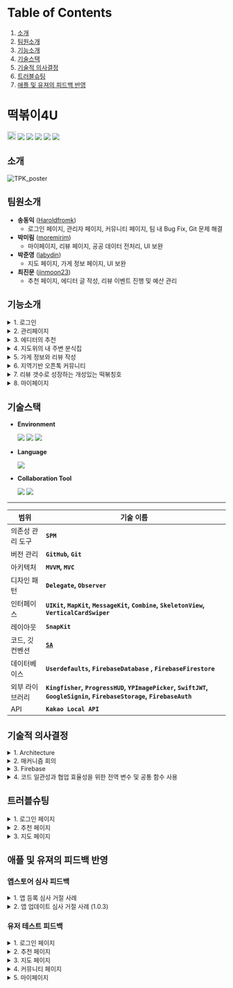 # Table of Contents
1. [소개](#소개)
2. [팀원소개](#팀원소개)
3. [기능소개](#기능소개)
4. [기술스택](#기술스택)
5. [기술적 의사결정](#기술적-의사결정)
6. [트러블슈팅](#트러블슈팅)
7. [애플 및 유져의 피드백 반영](#애플-및-유져의-피드백-반영)

# 떡볶이4U
<img src="https://img.shields.io/badge/Apple-%23000000.svg?style=for-the-badge&logo=apple&logoColor=white" height="20"> <img src="https://img.shields.io/badge/iOS-16.0%2B-orange"> <img src="https://img.shields.io/badge/Library-Combine-orange "> <img src="https://img.shields.io/badge/Library-Firebase-orange "> <img src="https://img.shields.io/badge/Library-KakaoOpenSDK-orange "> <img src="https://img.shields.io/badge/Library-SkeletonView-orange ">
## 소개

![TPK_poster](https://github.com/user-attachments/assets/54c5ef79-f0ab-4ac1-b1c4-0679b651279d)


## 팀원소개
*  **송동익** ([Haroldfromk](https://github.com/haroldfromk))
    -  로그인 페이지, 관리자 페이지, 커뮤니티 페이지, 팀 내 Bug Fix, Git 문제 해결
*  **박미림** ([moremirim](https://github.com/moremirim))
    -  마이페이지, 리뷰 페이지, 공공 데이터 전처리, UI 보완
*  **박준영** ([labydin](https://github.com/labydin))
    -  지도 페이지, 가게 정보 페이지, UI 보완
*  **최진문** ([jinmoon23](https://github.com/jinmoon23))
    -  추천 페이지, 에디터 글 작성, 리뷰 이벤트 진행 및 예산 관리


## 기능소개

<details>
<summary>1. 로그인</summary>

![로그인 스크린샷](이미지 경로 1)  
![로그인 스크린샷](이미지 경로 2)

- 소셜 로그인 : 애플, 구글
- 게스트 모드 로그인
- 회원가입을 위한 필수 약관 동의
    - 동의 후 가입버튼 클릭 시 메인 뷰로 이동
    - 닫기버튼 클릭 시 로그인 페이지로 이동

</details>

<details>
<summary>2. 관리페이지</summary>

![관리페이지 스크린샷](이미지 경로 1)  
![관리페이지 스크린샷](이미지 경로 2)

- 이스터 에그
- 정확한 위치를 규칙에 맞게 탭한 뒤 관리자 인증 Key를 입력해야 페이지 진입 가능
- 유저에 대해 Block 처리 및 해제 가능

</details>

<details>
<summary>3. 에디터의 추천</summary>

![에디터 추천 스크린샷](이미지 경로 1)  
![에디터 추천 스크린샷](이미지 경로 2)

- [VerticalCardSwiper](https://github.com/JoniVR/VerticalCardSwiper) 라이브러리를 통해 잡지 형식의 둘러보기
- Card cell 클릭 시 디테일 페이지로 이동
- 에디터의 추천글, 상세 이미지, 가게 주소 제공
- FB 연동으로 맛집 소개 관리
- 북마크 기능
    - FB 기반 마이페이지와 연동
    - 북마크 터치 시 CustomAlert 토글

</details>

<details>
<summary>4. 지도위의 내 주변 분식집</summary>

![지도위의 분식집 스크린샷](이미지 경로)

- 내위치 주변 떡볶이집 표시 (공공데이터 기반)
- 서치바 (지역명 또는 장소명 입력 가능)
- 나침반 버튼 (현재 내 위치로 이동)
- 떡볶이 모양의 custom annotation
- 가게 기본 정보 뷰 제공

</details>

<details>
<summary>5. 가게 정보와 리뷰 작성</summary>

![가게 정보 스크린샷](이미지 경로 1)  
![가게 정보 스크린샷](이미지 경로 2)

- 가게의 상세 정보 및 리뷰 모아보기
- 리뷰 작성하기 버튼
    - 별점, 사진(최대 5장), 제목, 세부 내용 작성 가능
- 리뷰 신고 기능 제공

</details>

<details>
<summary>6. 지역기반 오픈톡 커뮤니티</summary>

![오픈톡 커뮤니티 스크린샷](이미지 경로 1)  
![오픈톡 커뮤니티 스크린샷](이미지 경로 2)

- 각 지역 탭에서 실시간 대화 가능
- 사진 첨부, 지도 첨부 기능 포함
- 유저 및 메시지 차단, 신고 기능 제공

</details>

<details>
<summary>7. 리뷰 갯수로 성장하는 개성있는 떡볶칭호</summary>

![칭호 스크린샷](이미지 경로 1)  
![칭호 스크린샷](이미지 경로 2)

- 프로필 사진과 닉네임 설정 가능
- 리뷰 갯수에 따른 칭호 차등 부여
    - 예: 리뷰 0~4 - 떡볶이 순례길의 초행자
    - 50개 이상 - 떡볶이의 모든 것을 통찰하는 대가

</details>

<details>
<summary>8. 마이페이지</summary>

![마이페이지 스크린샷](이미지 경로 1)  
![마이페이지 스크린샷](이미지 경로 2)

- 공지사항 및 이벤트 관리 (FB 연동)
- 나의 찜 목록 관리
    - 스크랩한 가게 정보와 에디터 글 모아보기
- 내가 쓴 리뷰 수정 및 삭제 기능
- 회원탈퇴 및 로그아웃

</details>

## 기술스택
- **Environment**

    <img src="https://img.shields.io/badge/-Xcode-147EFB?style=flat&logo=xcode&logoColor=white"/> <img src="https://img.shields.io/badge/-git-F05032?style=flat&logo=git&logoColor=white"/> <img src="https://img.shields.io/badge/-github-181717?style=flat&logo=github&logoColor=white"/>

- **Language**

    <img src="https://img.shields.io/badge/-swift-F05138?style=flat&logo=swift&logoColor=white"/> 

- **Collaboration Tool**

    <img src="https://img.shields.io/badge/-slack-4A154B?style=flat&logo=slack&logoColor=white"/> <img src="https://img.shields.io/badge/-notion-000000?style=flat&logo=notion&logoColor=white"/> 

---

| **범위** | **기술 이름** |
| --- | --- |
| 의존성 관리 도구 | **`SPM`** |
| 버전 관리 | **`GitHub`, `Git`** |
| 아키텍처 | **`MVVM`, `MVC`** |
| 디자인 패턴 | **`Delegate`, `Observer`**  |
| 인터페이스 | **`UIKit`, `MapKit`, `MessageKit`, `Combine`, `SkeletonView`, `VerticalCardSwiper`** |
| 레이아웃 | **`SnapKit`** |
| 코드, 깃 컨벤션 | [**`SA`**](https://www.notion.so/85e238a4e20e4d00a8e94121d5ad153d?pvs=21) |
| 데이터베이스 | **`Userdefaults`, `FirebaseDatabase` , `FirebaseFirestore`** |
| 외부 라이브러리 | **`Kingfisher`, `ProgressHUD`, `YPImagePicker`, `SwiftJWT`, `GoogleSignin`, `FirebaseStorage`, `FirebaseAuth`**  |
| API | **`Kakao Local API`** |

## 기술적 의사결정

<details>
<summary>1. Architecture</summary>

**MVVM**

- UI 로직과 비즈니스 로직을 분리하여 가독성 향상
- Combine 도입
    - Firebase의 데이터의 **`변화를 감지`**하여 필요한 변경사항을 **`즉각 적용`**

</details>

<details>
<summary>2. 매커니즘 회의</summary>

- 커뮤니티 입장 시 닉네임 설정에 관한 메커니즘 회의  
    ![CleanShot_2024-07-03_at_00 35 252x](https://github.com/user-attachments/assets/eadc293c-e221-44ab-92e1-10d85a4daa06)

</details>

<details>
<summary>3. Firebase</summary>

> **✅ 전체 데이터의 Firebase 관리**

- 데이터 모델링  
    ![CleanShot_2024-07-03_at_00 37 432x](https://github.com/user-attachments/assets/9c16bad0-089b-421b-8204-93089b61e17e)

- **💡 Firebase**
    - (선택 이유) 이용자들 간 **`상호작용`**이 많은 커뮤니티 앱 특성 상 서버 기반 Database 선택
        - 다른 유저의 가게 리뷰 보기
        - 실시간 채팅 기능
    - 유저 관리, 추천 페이지, 공지사항 등 **`서버 기반 관리 가능`**

</details>

<details>
<summary>4. 코드 일관성과 협업 효율성을 위한 전역 변수 및 공통 함수 사용</summary>

- Firebase의 Field 입력 실수 방지를 위한 전역 변수 관리  
    ```swift
    let noticeCollection = Firestore.firestore().collection("notice")
    let db_uid = "uid"
    ```

- Team Color 및 Font 전역 변수로 설정  
    ```swift
    static let mainOrange = UIColor(hexString: "FE724C")
    static func fontELight(size: CGFloat = 18) -> UIFont { 
        UIFont(name: "Pretendard-ExtraLight", size: size)! 
    }
    ```

- 반복되는 Alert창에 대해 통일된 함수 사용  
    ```swift
    showMessage
    showMessageWithCancel
    ```

</details>

## 트러블슈팅

<details>
<summary>1. 로그인 페이지</summary>

### 🛠 트러블 & 해결과정 🔧

#### 🚧 트러블:
- 로그인을 할 때 **Completion Handler** 사용으로 인해 단발성 로그인만 가능한 문제가 발생.

#### ✅ 해결과정:
- `PassthroughSubject<Result<Void, Error>, Never>()`으로 수정하여 에러와 성공 상태를 처리.
- `PassthroughSubject<Void, Error>()`의 리턴 타입에서 에러 처리 및 Completion 발생 문제를 해결하고, 이후 로그인 재시도가 가능하도록 변경.
    
</details>

<details>
<summary>2. 추천 페이지</summary>

### 🛠 트러블 & 해결과정 🔧

#### 🚧 트러블 1:
- **문제**: FB 데이터를 불필요하게 쌓아 무작위로 CardView가 표시되는 문제 발생.

#### ✅ 해결과정:
- FB order 필드를 추가하여 정렬하고, `fetch` 시 `removeAll`로 데이터 중복 문제 해결.

---

#### 🚧 트러블 2:
- **문제**: 페이지 재진입 시 모든 CardCell에 대해 Fetch를 다시 실행하는 문제.

#### ✅ 해결과정:
- 불필요한 코드를 제거하여 Fetch 중복을 방지하고, 북마크 동기화 기능은 유지.

---

#### 🚧 트러블 3:
- **문제**: 모든 데이터를 한 번에 로드해 첫 화면 로딩 시간이 길어짐.

#### ✅ 해결과정:
- 필요한 데이터부터 우선적으로 로드하여 화면 표시 시간을 단축, 상세 페이지에서 이미지를 빠르게 로드하도록 구현.
    
</details>

<details>
<summary>3. 지도 페이지</summary>

### 🛠 트러블 & 해결과정 🔧

#### 🚧 트러블:
- background에서 foreground로 전환 시 **custom annotation** 이미지가 보이지 않는 문제 발생.

#### ✅ 해결과정:
- `Notification`과 `UIApplication.willEnterForegroundNotification`을 사용해 foreground 전환 시 이미지를 업데이트하도록 구현.

```swift
override func viewDidLoad() {
    super.viewDidLoad()
        
    NotificationCenter.default.addObserver(self, 
        selector: #selector(appWillEnterForeground), 
        name: UIApplication.willEnterForegroundNotification, 
        object: nil)  
}

@objc func appWillEnterForeground() {
    updatePinImages()
}
```
</details>


## 애플 및 유져의 피드백 반영

### 앱스토어 심사 피드백

<details>
<summary>1. 앱 등록 심사 거절 사례</summary>

- 앱은 사용자가  **`계정 기반이 아닌 기능에 엑세스`** 하기 위해 등록하거나 로그인해야 합니다.
- 앱은 앱의 핵심 기능과 직접 관련이 있거나 법에 의해 요구되는 경우를 제외하고는 사용자가 기능하기 위해 개인 정보를 입력할 것을 요구하지 않을 수 있습니다.
- **💡’게스트로 로그인’ 모드 추가**
    - ‘게스트로 로그인’ 버튼 클릭 시 게스트 모드로 어플 진입
    - 스크랩, 북마크, 채팅방 메시지 보내기 등의 앱내 필수 기능 이용 불가
    - → alert 띄워 알려주고 로그인 하러가도록 유도

- 앱 심사 제출물은 모든 필요한 메타데이터와 완전히 작동하는 URL이 포함된 최종 버전이어야 하며, 자리 표시자 텍스트나 빈 웹사이트 등의 임시 콘텐츠는 제출 전에 제거되어야 합니다.
- 제출 전에 기기에서  **`앱을 테스트하여 버그와 안정성을 확인`** 하고, 데모 계정 정보와 백엔드 서비스가 켜져 있는지 확인해야 합니다. 법적 또는 보안상의 이유로 데모 계정을 제공할 수 없는 경우, 사전 승인된 데모 모드를 포함할 수 있습니다.
- **💡’Firebase 보안 규칙’ 재 점검**
    - Firebase 보안 규칙에서 Auth관련 부분을 수정

</details>

<details>
<summary>2. 앱 업데이트 심사 거절 사례 (1.0.3)</summary>

- **`사용자가 약관(EULA)에 동의`** 할 것을 요구하며, 이러한 약관은 반대할 수 있는 내용이나 욕설 사용자에 대한 허용이 없음을 분명히 해야 합니다.
- 이의가 있는 내용을 **`필터링`** 하는 방법
- 사용자가 악용하는 **`사용자를 차단하는 메커니즘`**
- 개발자는 24시간 이내에 해당 내용을 삭제하고 해당 내용을 제공한 사용자를 퇴장시킴으로써 이의가 있는 내용 보고에 대해 조치를 취해야 합니다.
- 커뮤니티의 **`모든 권한을 가지고 있는 계정을 제공`** 해주세요.
- **💡 개인정보 이용약관 개설 및 동의 페이지 생성**
    - 회원 가입시 유져에게 이용악관에 대한 동의를 반드시 요구하는 페이지를 생성
    - 동의하지 않는 경우 로그인 불가
- **💡 커뮤니티, 게시글 신고 기능**
    - 리뷰글, 채팅방 메세지 및 이미지에 대해 신고 기능 구현
    - 신고 3회 누적 또는 성적/폭력성 사유는 즉시 차단
    - 신고 유저 및 게시글 관리하는 관리자 화면 구현
- **💡 커뮤니티, 게시글 및 유저 차단 기능**
    - 리뷰글, 채팅방 메세지에 대한 기존의 신고 기능 뿐만 아니라 사용자가 다른 사용자 글을 즉시 보지 않을 수 있도록 차단 기능 구현
    - 이후 마이페이지에서 커뮤니티에서 차단한 유저를 해제 가능
- **💡 관리자 계정 생성**
    - 커뮤니티 지역채팅 모든 권한을 가지고 있는 관리자 계정 생성

</details>

### 유저 테스트 피드백

<details>
<summary>1. 로그인 페이지</summary>

- 게스트로 로그인 한 후에 `앱을 둘러보다가 로그인 할 수 있는 방법`이 있으면 좋겠습니다.(마이페이지의 프로필을 눌렀을 때, 채팅을 시도했을 때 등등) 현재는 앱을 다시 실행하거나 로그아웃 버튼을 누르고 할 수 있네요!
- **💡 게스트 모드 로그인 개선**
    - 로그인이 필요하다는 Alert가 존재하였으나, 기존에는 확인을 눌렀을때 아무런 변화가 없었음, 이후 피드백을 기반으로 개선을 한 버전에서는 확인을 했을때 로그인 페이지로 자동이동, 취소를 하면 더 기능을 둘러보게끔 변경
    - 마이페이지에서 게스트는 로그아웃이 아니라, 로그인 하러가기로 텍스트를 바꾸면서 세부적인 디테일 수정

</details>

<details>
<summary>2. 추천 페이지</summary>

- `첫 로드가 느린데` 혹시 씬델리게이트에서 먼저 사진을 불러올 수는 없었는지... 런치스크린이 끝나고 로드하는 시간이 또 있어서 앱이 느려보임
- **💡 추천 페이지 개선**
    - 기존에는 모든 내용의 데이터를 가져왔기에 로드하는시간이 오래 걸렸음.
        - 해당부분에 대해 이미지 및 필요한 데이터만 가져오는 최적화 작업 진행
        - 상세 페이지에 들어가면서 데이터를 가져오는 과정이 추가로 생겼으나 Indicator 표시로 유저로 하여금 페이지 로딩 중이라는것을 표시.
    - 세부페이지의 이미지 역시 최적화 작업 진행
    - 해당 부분은 SceneDelegate에서 미리 로드를 한다고 하더라도 기존 코드가 데이터를 전체를 불러오게 되어있기에 크게 의미는 없을 것으로 판단.
        - 물론 데이터를 메모리에 저장후 싱글턴 패턴을 사용한다면 첫 로드 이후에는 데이터를 불러오는데 있어 크게 향상효과를 기대할 수 있음

</details>

<details>
<summary>3. 지도 페이지</summary>

- 지도 화면에 들어섰을때 내 위치는 바로 표시되나 위치를 검색 해야 떡볶이 가게가 표시되고 있어 현재 `내 위치 주변 가게를 바로 보여주는 기능`이 있으면 사용자가 지도탭을 사용했을때 단순히 지도화면이 아닌 검색 후 떡볶이 가게를 알 수 있는 화면이구나 라고 알 수 있을 것 같습니다. (외 1건)
- **💡 지도 페이지 개선**
    - 공공 데이터 기반으로 내 위치 주변 분식집 추가

</details>

<details>
<summary>4. 커뮤니티 페이지</summary>

- 커뮤니티 탭에서 내 지역에서만 채팅이 가능하다고 한다면, **`내 지역을 목록에서 제일 상단에 위치`** 했으면 좋겠습니다! (외 1건)
- **💡커뮤니티 채팅 개선**
    - 기존 텍스트 전송만 가능했지만 `사진` 촬영과 라이브러리 및 `지도` 기능 추가가 가능
    - 기존 Date 및 Timestamp 없음 → 유저피드백 참고하여 Date 섹션 및 Timestamp 기능 추가
    - 위치별 Channel(서울특별시, 부산광역시 등) 진입을 사용자 위치 기반으로 파악하여 실사용자 위주의 커뮤니티 환경 구축
    - 현재 사용자 위치의 지역을 제일 상단에 노출, 그리고 현재 지역이라고 추가로 표시

</details>

<details>
<summary>5. 마이페이지</summary>

- 마이페이지의 나의 찜 목록에서 **`북마크와 스크랩한 것들의 내용을 다시 볼 수가 없습니다!`** 스크랩에서는 주소라도 뜨지만, 북마크는 추천 제목(?)만 확인 가능한 것이 아쉽습니다 ㅠㅠ 다시 세부 내용을 보여줬으면 좋겠어요! (외 1건)
- 마이페이지의 공지사항 뒤로가기 버튼과 다른 나의 찜 목록이나 내가 쓴 리뷰 항목의 **`뒤로가기 버튼을 통일`**했으면 좋겠습니다! 지금은 서로 모양이 다르네요! 그리고 나의 찜 목록이나 내가 쓴 리뷰 항목에 다녀왔다가 다시 공지사항에 들어가면 뒤로가기 버튼이 없습니다!
- **💡나의 찜목록 관련 개선**
    - 스크랩 또는 북마크 cell 클릭 시 각각 상세 페이지로 이동 → 북마크와 스크랩 기능 차별화
    - navigationBar 이용해 앱 전체의 back button UI 통일 및 뒤로가기 제스쳐 지원

</details>

